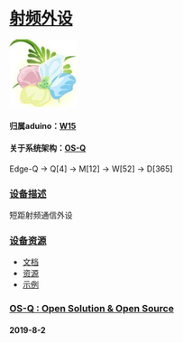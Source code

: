 ﻿# [射频外设](https://github.com/OS-Q/D104)
[![sites](OS-Q/qitas.png)](http://www.OS-Q.com)
#### 归属aduino：[W15](https://github.com/OS-Q/W15)
#### 关于系统架构：[OS-Q](https://github.com/OS-Q/OS-Q)

Edge-Q -> Q[4] -> M[12] -> W[52] -> D[365]

### [设备描述](https://github.com/OS-Q/D104/wiki) 

短距射频通信外设

### [设备资源](https://github.com/OS-Q/D104) 

* [文档](docs/)
* [资源](src/)
* [示例](examples/)


### [OS-Q : Open Solution & Open Source](http://www.OS-Q.com/D104)
####  2019-8-2